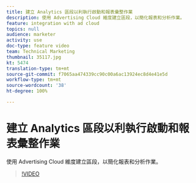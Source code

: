 ```yaml
---
title: 建立 Analytics 區段以利執行啟動和報表彙整作業
description: 使用 Advertising Cloud 維度建立區段，以簡化報表和分析作業。
feature: integration with ad cloud
topics: null
audience: marketer
activity: use
doc-type: feature video
team: Technical Marketing
thumbnail: 35117.jpg
kt: 5474
translation-type: tm+mt
source-git-commit: f7065aa474339cc90c00a6ac13924ec8d4e41e5d
workflow-type: tm+mt
source-wordcount: '38'
ht-degree: 100%

---
```



# 建立 Analytics 區段以利執行啟動和報表彙整作業

使用 Advertising Cloud 維度建立區段，以簡化報表和分析作業。

>[!VIDEO](https://video.tv.adobe.com/v/35117/?quality=12&learn=on)
